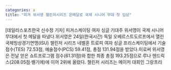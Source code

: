 ```yaml
---
categories: a
title: "피겨 위서영 챌린저시리즈 은메달로 국제 시니어 무대 첫 입상"
---
```

[데일리스포츠한국 신수정 기자] 피겨스케이팅 여자 싱글 기대주 위서영이 국제 시니어 무대에서 첫 메달을 따냈다.위서영은 24일(한국시간) 독일 오베르스트도르프에서 열린 국제빙상경기연맹(ISU) 챌린저 시리즈 네벨혼 트로피 여자 싱글 프리스케이팅에서 기술점수(TES) 72.53점, 예술점수(PCS) 59.41점, 총점 131.94점을 받았다.이로써 위서영은 전날 얻은 쇼트프로그램 점수(61.31점)와 합한 최종 총점 193.25점으로 루나 헨드릭스(208.05점·벨기에)에 이어 2위에 올랐다. 챌린저 시리즈는 메이저 대회인 그랑프리
